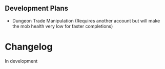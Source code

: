 ## Development Plans
- Dungeon Trade Manipulation (Requires another account but will make the mob health very low for faster completions)

# Changelog
In development
